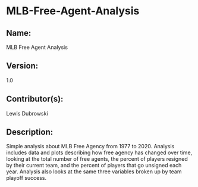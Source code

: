 # MLB-Free-Agent-Analysis

## Name:
MLB Free Agent Analysis

## Version:
1.0

## Contributor(s):
Lewis Dubrowski

## Description:
Simple analysis about MLB Free Agency from 1977 to 2020. Analysis includes data and plots describing how free agency has changed over time, looking at the total number of free agents, the percent of players resigned by their current team, and the percent of players that go unsigned each year. Analysis also looks at the same three variables broken up by team playoff success.
